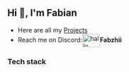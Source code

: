 ## Hi 👋, I'm Fabian

- Here are all my [Projects](https://github.com/Fabzhii?tab=repositories)
- Reach me on Discord:<a href="https://discord.gg/hallo" target="blank"><img align="center" src="https://raw.githubusercontent.com/rahuldkjain/github-profile-readme-generator/master/src/images/icons/Social/discord.svg" alt="hallo" height="30" width="40" /></a>**Fabzhii**

### Tech stack



